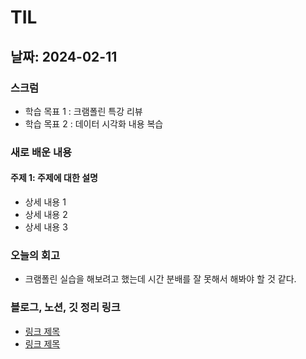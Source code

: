 # TIL

## 날짜: 2024-02-11

### 스크럼

- 학습 목표 1 : 크램폴린 특강 리뷰
- 학습 목표 2 : 데이터 시각화 내용 복습

### 새로 배운 내용

#### 주제 1: 주제에 대한 설명

- 상세 내용 1
- 상세 내용 2
- 상세 내용 3

### 오늘의 회고

- 크램폴린 실습을 해보려고 했는데 시간 분배를 잘 못해서 해봐야 할 것 같다.

### 블로그, 노션, 깃 정리 링크

- [링크 제목](URL)
- [링크 제목](URL)
